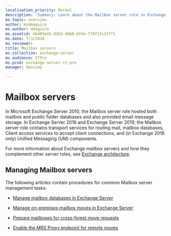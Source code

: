 ```yaml
---
localization_priority: Normal
description: 'Summary: Learn about the Mailbox server role in Exchange Server'
ms.topic: overview
author: msdmaguire
ms.author: dmaguire
ms.assetid: b6403e43-d263-46b6-bfeb-f70f13c32ff1
ms.date: 7/3/2018
ms.reviewer: 
title: Mailbox servers
ms.collection: exchange-server
ms.audience: ITPro
ms.prod: exchange-server-it-pro
manager: dansimp

---
```


# Mailbox servers

In Microsoft Exchange Server 2010, the Mailbox server role hosted both mailbox and public folder databases and also provided email message storage. In Exchange Server 2016 and Exchange Server 2019, the Mailbox server role contains transport services for routing mail, mailbox databases, Client access services to accept client connections, and (in Exchange 2016 only) Unified Messaging (UM) components.

For more information about Exchange mailbox servers and how they complement other server roles, see [Exchange architecture](../../architecture/architecture.md).

## Managing Mailbox servers

The following articles contain procedures for common Mailbox server management tasks:

- [Manage mailbox databases in Exchange Server](manage-databases.md)

- [Manage on-premises mailbox moves in Exchange Server](manage-mailbox-moves.md)

- [Prepare mailboxes for cross-forest move requests](prep-mailboxes-for-cross-forest-moves.md)

- [Enable the MRS Proxy endpoint for remote moves](mrs-proxy-endpoint.md)



